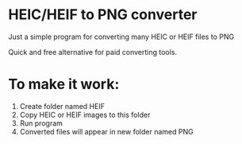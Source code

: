 # HEIC/HEIF to PNG converter
Just a simple program for converting many HEIC or HEIF files to PNG

Quick and free alternative for paid converting tools.

# To make it work:

1. Create folder named HEIF
2. Copy HEIC or HEIF images to this folder
3. Run program
4. Converted files will appear in new folder named PNG

